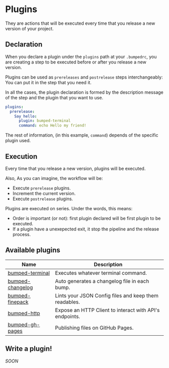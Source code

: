 # Plugins

They are actions that will be executed every time that you release a new version of your project.

## Declaration

When you declare a plugin under the `plugins` path at your `.bumpedrc`, you are creating a step to be executed before or after you release a new version.

Plugins can be used as `prereleases` and `postrelease` steps interchangeably: You can put it in the step that you need it.

In all the cases, the plugin declaration is formed by the description message of the step and the plugin that you want to use.

```YAML
plugins:
  prerelease:
    Say hello:
      plugin: bumped-terminal
      command: echo Hello my friend!
```

The rest of information, (in this example, `command`) depends of the specific plugin used.

## Execution

Every time that you release a new version, plugins will be executed.

Also, As you can imagine, the workflow will be:

- Execute `prerelease` plugins.
- Increment the current version.
- Execute `postrelease` plugins.

Plugins are executed on series. Under the words, this means:

- Order is important (or not): first plugin declared will be first plugin to be executed.
- If a plugin have a unexepected exit, it stop the pipeline and the release process.

## Available plugins

| Name                                                           | Description                                             |
|----------------------------------------------------------------|---------------------------------------------------------|
| [bumped-terminal](https://github.com/bumped/bumped-terminal)   | Executes whatever terminal command.                     |
| [bumped-changelog](https://github.com/bumped/bumped-changelog) | Auto generates a changelog file in each bump.           |
| [bumped-finepack](https://github.com/bumped/bumped-finepack)   | Lints your JSON Config files and keep them readables.   |
| [bumped-http](https://github.com/bumped/bumped-http)           | Expose an HTTP Client to interact with API's endpoints. |
| [bumped-gh-pages](https://github.com/bumped/bumped-gh-pages)   | Publishing files on GitHub Pages.                       |

## Write a plugin!

*SOON*
